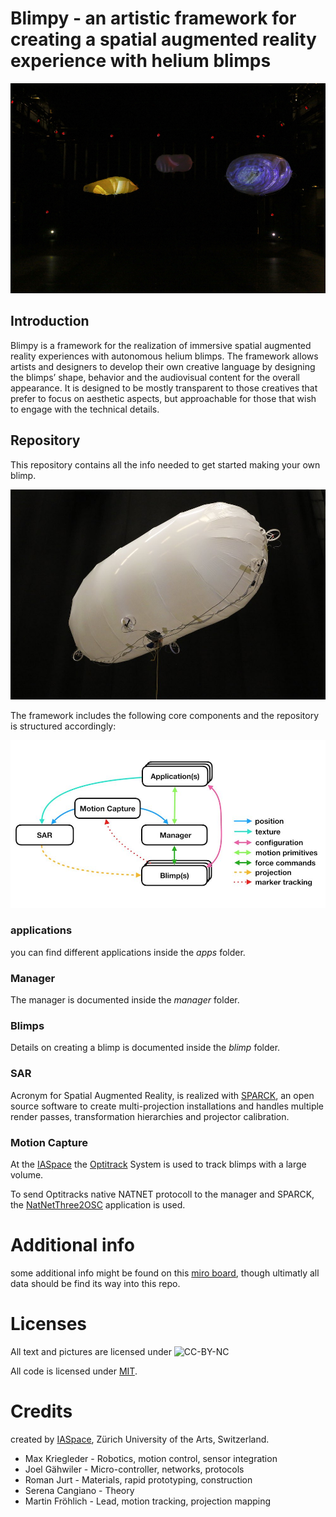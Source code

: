 # Blimpy - an artistic framework for creating a spatial augmented reality experience with helium blimps

![alt text](assets/pix/BlimpsInFlight.jpg)

## Introduction

Blimpy is a framework for the realization of immersive spatial augmented reality experiences with autonomous helium blimps. The framework allows artists and designers to develop their own creative language by designing the blimps’ shape, behavior and the audiovisual content for the overall appearance. It is designed to be mostly transparent to those creatives that prefer to focus on aesthetic aspects, but approachable for those that wish to engage with the technical details.

## Repository

This repository contains all the info needed to get started making your own blimp.

![alt text](assets/pix/Blimp.jpg)

The framework includes the following core components and the repository is structured accordingly:

![alt text](assets/pix/CoreSystemDataFlow.jpg)

### applications
you can find different applications inside the *apps* folder.

### Manager
The manager is documented inside the *manager* folder.

### Blimps
Details on creating a blimp is documented inside the *blimp* folder.

### SAR
Acronym for Spatial Augmented Reality, is realized with [SPARCK](http://tecartlab.com), an open source software to create multi-projection installations and handles multiple render passes, transformation hierarchies and projector calibration.

### Motion Capture
At the [IASpace](http://immersive-arts.ch) the [Optitrack](http://optitrack.com) System is used to track blimps with a large volume.

To send Optitracks native NATNET protocoll to the manager and SPARCK, the [NatNetThree2OSC](https://github.com/tecartlab/app_NetNatThree2OSC) application is used.

# Additional info

some additional info might be found on this [miro board](https://miro.com/app/board/o9J_lFMUi0Q=/), though ultimatly all data should be find its way into this repo.

# Licenses

All text and pictures are licensed under  ![CC-BY-NC](https://licensebuttons.net/l/by-nc/2.0/88x31.png)

All code is licensed under [MIT](https://opensource.org/licenses/MIT).

# Credits

created by [IASpace](http://immersive-arts.ch), Zürich University of the Arts, Switzerland.

* Max Kriegleder - Robotics, motion control, sensor integration
* Joel Gähwiler - Micro-controller, networks, protocols
* Roman Jurt - Materials, rapid prototyping, construction
* Serena Cangiano - Theory
* Martin Fröhlich - Lead, motion tracking, projection mapping
